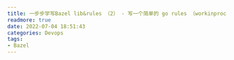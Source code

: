 ```yaml
---
title: 一步步学写Bazel lib&rules （2） - 写一个简单的 go rules （workinprocess）
readmore: true
date: 2022-07-04 18:51:43
categories: Devops
tags:
- Bazel
---
```



